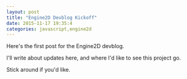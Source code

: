 ```yaml
---
layout: post
title: "Engine2D Devblog Kickoff"
date: 2015-11-17 19:35:4
categories: javascript,engine2d
---
```


Here's the first post for the Engine2D devblog.

I'll write about updates here, and where I'd like to see this project go.

Stick around if you'd like.